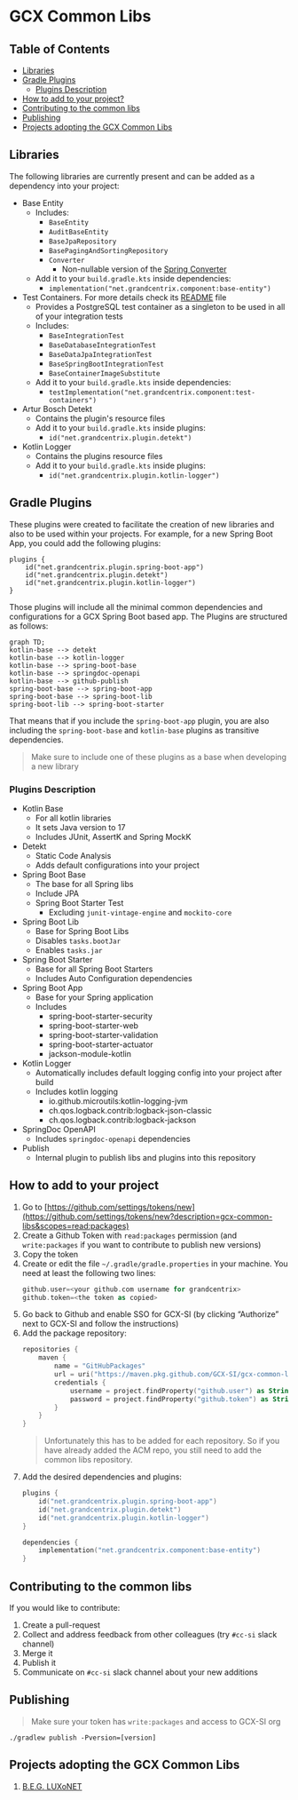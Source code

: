 # GCX Common Libs

## Table of Contents
- [Libraries](#libraries)
- [Gradle Plugins](#gradle-plugins)
  - [Plugins Description](#plugins-description)
- [How to add to your project?](#how-to-add-to-your-project)
- [Contributing to the common libs](#contributing-to-the-common-libs)
- [Publishing](#publishing)
- [Projects adopting the GCX Common Libs](#projects-adopting-the-gcx-common-libs)

## Libraries
The following libraries are currently present and can be added as a dependency into your project:

- Base Entity
   - Includes:
     - `BaseEntity`
     - `AuditBaseEntity`
     - `BaseJpaRepository`
     - `BasePagingAndSortingRepository`
     - `Converter` 
       - Non-nullable version of the [Spring Converter](https://docs.spring.io/spring-framework/docs/current/javadoc-api/org/springframework/core/convert/converter/Converter.html#convert-S-)
   - Add it to your `build.gradle.kts` inside dependencies:
     - `implementation("net.grandcentrix.component:base-entity")`
- Test Containers. For more details check its [README](libs/test-containers/README.md) file
  - Provides a PostgreSQL test container as a singleton to be used in all of your integration tests
  - Includes: 
    - `BaseIntegrationTest`
    - `BaseDatabaseIntegrationTest`
    - `BaseDataJpaIntegrationTest`
    - `BaseSpringBootIntegrationTest`
    - `BaseContainerImageSubstitute`
  - Add it to your `build.gradle.kts` inside dependencies:
    - `testImplementation("net.grandcentrix.component:test-containers")`
- Artur Bosch Detekt
   - Contains the plugin's resource files
   - Add it to your `build.gradle.kts` inside plugins:
     - `id("net.grandcentrix.plugin.detekt")`
- Kotlin Logger
   - Contains the plugins resource files
   - Add it to your `build.gradle.kts` inside plugins:
       - `id("net.grandcentrix.plugin.kotlin-logger")`

## Gradle Plugins
These plugins were created to facilitate the creation of new libraries and also to be used within your projects.
For example, for a new Spring Boot App, you could add the following plugins:
```
plugins {
    id("net.grandcentrix.plugin.spring-boot-app")
    id("net.grandcentrix.plugin.detekt")
    id("net.grandcentrix.plugin.kotlin-logger")
}
```
Those plugins will include all the minimal common dependencies and configurations for a GCX Spring Boot based app. 
The Plugins are structured as follows:
```mermaid
graph TD;
kotlin-base --> detekt
kotlin-base --> kotlin-logger
kotlin-base --> spring-boot-base
kotlin-base --> springdoc-openapi
kotlin-base --> github-publish
spring-boot-base --> spring-boot-app
spring-boot-base --> spring-boot-lib
spring-boot-lib --> spring-boot-starter
```
That means that if you include the `spring-boot-app` plugin, you are also including the `spring-boot-base` and `kotlin-base` plugins as transitive dependencies.

> Make sure to include one of these plugins as a base when developing a new library

### Plugins Description
- Kotlin Base
   - For all kotlin libraries
   - It sets Java version to 17
   - Includes JUnit, AssertK and Spring MockK
- Detekt
   - Static Code Analysis
   - Adds default configurations into your project
- Spring Boot Base
   - The base for all Spring libs
   - Include JPA
   - Spring Boot Starter Test
     - Excluding `junit-vintage-engine` and `mockito-core`
- Spring Boot Lib
   - Base for Spring Boot Libs
   - Disables `tasks.bootJar`
   - Enables `tasks.jar`
- Spring Boot Starter
   - Base for all Spring Boot Starters
   - Includes Auto Configuration dependencies
- Spring Boot App
   - Base for your Spring application
   - Includes 
     - spring-boot-starter-security
     - spring-boot-starter-web
     - spring-boot-starter-validation
     - spring-boot-starter-actuator
     - jackson-module-kotlin
- Kotlin Logger
   - Automatically includes default logging config into your project after build
   - Includes kotlin logging
     - io.github.microutils:kotlin-logging-jvm
     - ch.qos.logback.contrib:logback-json-classic
     - ch.qos.logback.contrib:logback-jackson
- SpringDoc OpenAPI
   - Includes `springdoc-openapi` dependencies
- Publish
    - Internal plugin to publish libs and plugins into this repository

## How to add to your project

1. Go to [https://github.com/settings/tokens/new](https://github.com/settings/tokens/new?description=gcx-common-libs&scopes=read:packages)
2. Create a Github Token with `read:packages` permission (and `write:packages` if you want to contribute to publish new versions)
3. Copy the token
4. Create or edit the file `~/.gradle/gradle.properties` in your machine. You need at least the following two lines:
    ```kotlin
    github.user=<your github.com username for grandcentrix>
    github.token=<the token as copied>
    ```
5. Go back to Github and enable SSO for GCX-SI (by clicking “Authorize” next to GCX-SI and follow the instructions)
6. Add the package repository:
    ```kotlin
    repositories {
        maven {
            name = "GitHubPackages"
            url = uri("https://maven.pkg.github.com/GCX-SI/gcx-common-libs")
            credentials {
                username = project.findProperty("github.user") as String? ?: System.getenv("GITHUB_USER")
                password = project.findProperty("github.token") as String? ?: System.getenv("GITHUB_TOKEN")
            }
        }
    }
    ```
   > Unfortunately this has to be added for each repository. So if you have already added the ACM repo, you still need to add the common libs repository. 
7. Add the desired dependencies and plugins:
    ```kotlin
    plugins {
        id("net.grandcentrix.plugin.spring-boot-app")
        id("net.grandcentrix.plugin.detekt")
        id("net.grandcentrix.plugin.kotlin-logger")
    }
   
    dependencies {
        implementation("net.grandcentrix.component:base-entity")
    }
    ```

## Contributing to the common libs
If you would like to contribute:

1. Create a pull-request
2. Collect and address feedback from other colleagues (try `#cc-si` slack channel)
3. Merge it
4. Publish it
5. Communicate on `#cc-si` slack channel about your new additions

## Publishing

> Make sure your token has `write:packages` and access to GCX-SI org

`./gradlew publish -Pversion=[version]` 

## Projects adopting the GCX Common Libs
1. [B.E.G. LUXoNET](https://github.com/GCX-SI/beg-luxonet-mono/tree/main/backend)
